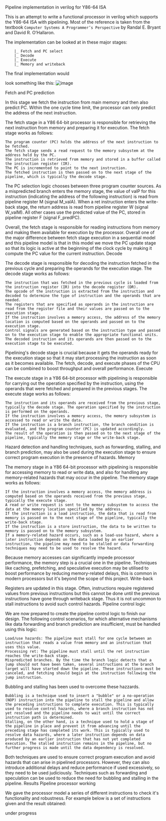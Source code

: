Pipeline implementation in verilog for Y86-64 ISA

This is an attempt to write a functional processor in verilog which supports the Y86-64 ISA with pipelining. Most of the reference is taken from the textbook `Computer Systems A Programmer’s Perspective` by Randal E. Bryant and David R. O’Hallaron.

The implementation can be looked at in these major stages:

        |_ Fetch and PC select
        |_ Decode
        |_ Execute
        |_ Memory and writeback

The final implementation would 

look something like this:
![image](https://github.com/AniruthSuresh/Y-86-64-bit-Processor/assets/137063103/b703c7dd-77ed-44e8-96f3-81abf77cb39d)

Fetch and PC prediction

In this stage we fetch the instruction from main memory and then also predict PC. Within the one cycle time limit, the processor can only predict the address of the next instruction.

The fetch stage in a Y86 64-bit processor is responsible for retrieving the next instruction from memory and preparing it for execution. The fetch stage works as follows:

    The program counter (PC) holds the address of the next instruction to be fetched.
    The fetch stage sends a read request to the memory subsystem at the address held by the PC.
    The instruction is retrieved from memory and stored in a buffer called the instruction register (IR).
    The PC is incremented to point to the next instruction.
    The fetched instruction is then passed on to the next stage of the pipeline, which is typically the decode stage.

The PC selection logic chooses between three program counter sources. As a mispredicted branch enters the memory stage, the value of valP for this instruction (indicating the address of the following instruction) is read from pipeline register M (signal M_valA). When a ret instruction enters the write-back stage, the return address is read from pipeline register W (signal W_valM). All other cases use the predicted value of the PC, stored in pipeline register F (signal F_predPC).

Overall, the fetch stage is responsible for reading instructions from memory and making them available for execution by the processor. Overall one of the major difference between fetch stage execution in a sequential model and this pipeline model is that in this model we move the PC update stage so that its logic is active at the beginning of the clock cycle by making it compute the PC value for the current instruction.
Decode

The decode stage is responsible for decoding the instruction fetched in the previous cycle and preparing the operands for the execution stage. The decode stage works as follows:

    The instruction that was fetched in the previous cycle is loaded from the instruction register (IR) into the decode register (DR).
    The opcode of the instruction is extracted from the instruction and decoded to determine the type of instruction and the operands that are needed.
    The registers that are specified as operands in the instruction are read from the register file and their values are passed on to the execution stage.
    If the instruction involves a memory access, the address of the memory location is computed based on the operands and passed on to the execution stage.
    Control signals are generated based on the instruction type and passed on to the execution stage to enable the appropriate functional units.
    The decoded instruction and its operands are then passed on to the execution stage to be executed.

Pipelining's decode stage is crucial because it gets the operands ready for the execution stage so that it may start processing the instruction as soon as it becomes available. The fetch, decode, and execute phases of the CPU can be combined to boost throughput and overall performance.
Execute

The execute stage in a Y86 64-bit processor with pipelining is responsible for carrying out the operation specified by the instruction, using the operands that were fetched and prepared in the previous stages. The execute stage works as follows:

    The instruction and its operands are received from the previous stage, typically the decode stage. The operation specified by the instruction is performed on the operands.
    If the instruction involves a memory access, the memory subsystem is accessed to read or write the data.
    If the instruction is a branch instruction, the branch condition is evaluated, and the program counter (PC) is updated accordingly.
    The result of the operation is then passed on to the next stage of the pipeline, typically the memory stage or the write-back stage.

Hazard detection and handling techniques, such as forwarding, stalling, and branch prediction, may also be used during the execution stage to ensure correct program execution in the presence of hazards.
Memory

The memory stage in a Y86 64-bit processor with pipelining is responsible for accessing memory to read or write data, and also for handling any memory-related hazards that may occur in the pipeline. The memory stage works as follows:

    If the instruction involves a memory access, the memory address is computed based on the operands received from the previous stage, typically the execute stage.
    A read or write request is sent to the memory subsystem to access the data at the memory location specified by the address.
    If the instruction is a load instruction, the data that is read from memory is passed on to the next stage of the pipeline, typically the write-back stage.
    If the instruction is a store instruction, the data to be written to memory is passed on to the memory subsystem.
    If a memory-related hazard occurs, such as a load-use hazard, where a later instruction depends on the data loaded by an earlier instruction, the pipeline may need to be stalled or data forwarding techniques may need to be used to resolve the hazard.

Because memory accesses can significantly impede processor performance, the memory step is a crucial one in the pipeline. Techniques like caching, prefetching, and speculative execution may be utilised to boost performance by reducing memory-related delays, this is common in modern processors but it's beyond the scope of this project.
Write-back

Registers are updated in this stage. Often, instructions require registered values from previous instructions but this cannot be done until the previous instructions have gone through writeback stage. Thus it is not uncommon to stall instructions to avoid such control hazards.
Pipeline control logic

We are now prepared to create the pipeline control logic to finish our design. The following control scenarios, for which alternative mechanisms like data forwarding and branch prediction are insufficient, must be handled using this logic:

    Load/use hazards: The pipeline must stall for one cycle between an instruction that reads a value from memory and an instruction that uses this value.
    Processing ret: The pipeline must stall until the ret instruction reaches the write-back stage.
    Mispredicted branches. By the time the branch logic detects that a jump should not have been taken, several instructions at the branch target will have started down the pipeline. These instructions must be canceled, and fetching should begin at the instruction following the jump instruction.

Bubbling and stalling has been used to overcome these hazzards.

    Bubbling is a technique used to insert a "bubble" or a no-operation (NOP) instruction into the pipeline to stall the pipeline and allow the preceding instructions to complete execution. This is typically used to resolve control hazards, where a branch instruction has not yet resolved and the pipeline needs to wait until the correct instruction path is determined.
    Stalling, on the other hand, is a technique used to hold a stage of the pipeline in place and prevent it from advancing until the preceding stage has completed its work. This is typically used to resolve data hazards, where a later instruction depends on data produced by an earlier instruction that has not yet completed execution. The stalled instruction remains in the pipeline, but no further progress is made until the data dependency is resolved.

Both techniques are used to ensure correct program execution and avoid hazards that can arise in pipelined processors. However, they can also introduce additional delays and reduce performance if used excessively, so they need to be used judiciously. Techniques such as forwarding and speculation can be used to reduce the need for bubbling and stalling in the pipeline.
Results
Pipeline processor working

We gave the processor model a series of different instructions to check it's functionality and robustness. For example below is a set of instructions given and the result obtained:

under progress
